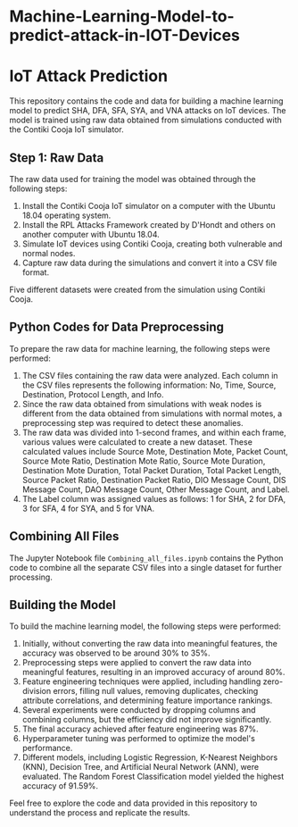 # Machine-Learning-Model-to-predict-attack-in-IOT-Devices
# IoT Attack Prediction

This repository contains the code and data for building a machine learning model to predict SHA, DFA, SFA, SYA, and VNA attacks on IoT devices. The model is trained using raw data obtained from simulations conducted with the Contiki Cooja IoT simulator.

## Step 1: Raw Data

The raw data used for training the model was obtained through the following steps:

1. Install the Contiki Cooja IoT simulator on a computer with the Ubuntu 18.04 operating system.
2. Install the RPL Attacks Framework created by D'Hondt and others on another computer with Ubuntu 18.04.
3. Simulate IoT devices using Contiki Cooja, creating both vulnerable and normal nodes.
4. Capture raw data during the simulations and convert it into a CSV file format.

Five different datasets were created from the simulation using Contiki Cooja.

## Python Codes for Data Preprocessing

To prepare the raw data for machine learning, the following steps were performed:

1. The CSV files containing the raw data were analyzed. Each column in the CSV files represents the following information: No, Time, Source, Destination, Protocol Length, and Info.
2. Since the raw data obtained from simulations with weak nodes is different from the data obtained from simulations with normal motes, a preprocessing step was required to detect these anomalies.
3. The raw data was divided into 1-second frames, and within each frame, various values were calculated to create a new dataset. These calculated values include Source Mote, Destination Mote, Packet Count, Source Mote Ratio, Destination Mote Ratio, Source Mote Duration, Destination Mote Duration, Total Packet Duration, Total Packet Length, Source Packet Ratio, Destination Packet Ratio, DIO Message Count, DIS Message Count, DAO Message Count, Other Message Count, and Label.
4. The Label column was assigned values as follows: 1 for SHA, 2 for DFA, 3 for SFA, 4 for SYA, and 5 for VNA.

## Combining All Files

The Jupyter Notebook file `Combining_all_files.ipynb` contains the Python code to combine all the separate CSV files into a single dataset for further processing.

## Building the Model

To build the machine learning model, the following steps were performed:

1. Initially, without converting the raw data into meaningful features, the accuracy was observed to be around 30% to 35%.
2. Preprocessing steps were applied to convert the raw data into meaningful features, resulting in an improved accuracy of around 80%.
3. Feature engineering techniques were applied, including handling zero-division errors, filling null values, removing duplicates, checking attribute correlations, and determining feature importance rankings.
4. Several experiments were conducted by dropping columns and combining columns, but the efficiency did not improve significantly.
5. The final accuracy achieved after feature engineering was 87%.
6. Hyperparameter tuning was performed to optimize the model's performance.
7. Different models, including Logistic Regression, K-Nearest Neighbors (KNN), Decision Tree, and Artificial Neural Network (ANN), were evaluated. The Random Forest Classification model yielded the highest accuracy of 91.59%.

Feel free to explore the code and data provided in this repository to understand the process and replicate the results.
